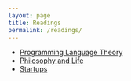 ```yaml
---
layout: page
title: Readings
permalink: /readings/
---
```


* [Programming Language Theory](/pl-readings)
* [Philosophy and Life](/philosophy-readings)
* [Startups](/startups-readings)